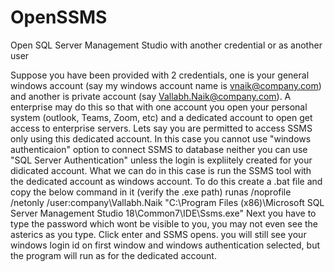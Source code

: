 # OpenSSMS
Open SQL Server Management Studio with another credential or as another user

Suppose you have been provided with 2 credentials, one is your general windows account (say my windows account name is vnaik@company.com) and another is private account (say Vallabh.Naik@company.com). A enterprise may do this so that with one account you open your personal system (outlook, Teams, Zoom, etc) and a dedicated account to open get access to enterprise servers. Lets say you are permitted to access SSMS only using this dedicated account. In this case you cannot use "windows authenticaion" option to connect SSMS to database neither you can use "SQL Server Authentication" unless the login is expliitely created for your didicated account. 
What we can do in this case is run the SSMS tool with the dedicated account as windows account.
To do this create a .bat file and copy the below command in it (verify the .exe path)
runas /noprofile /netonly /user:company\Vallabh.Naik "C:\Program Files (x86)\Microsoft SQL Server Management Studio 18\Common7\IDE\Ssms.exe"
Next you have to type the password which wont be visible to you, you may not even see the asterics as you type. Click enter and SSMS opens.
you will still see your windows login id on first window and windows authentication selected, but the program will run as for the dedicated account.
